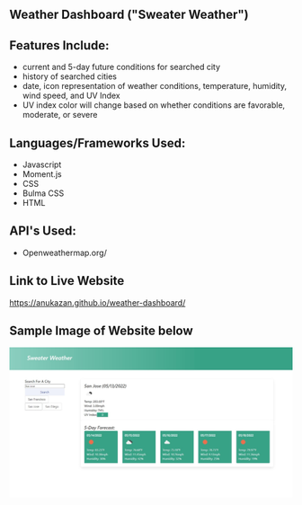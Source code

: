 ## Weather Dashboard ("Sweater Weather")

## Features Include:
* current and 5-day future conditions for searched city
* history of searched cities
* date, icon representation of weather conditions, temperature, humidity, wind speed, and UV Index
* UV index color will change based on whether conditions are favorable, moderate, or severe


## Languages/Frameworks Used:
* Javascript
* Moment.js
* CSS
* Bulma CSS 
* HTML

## API's Used:
* Openweathermap.org/

## Link to Live Website
https://anukazan.github.io/weather-dashboard/

## Sample Image of Website below
![Sample Website](image.JPG)

